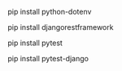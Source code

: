 pip install python-dotenv 

pip install djangorestframework

pip install pytest

pip install pytest-django